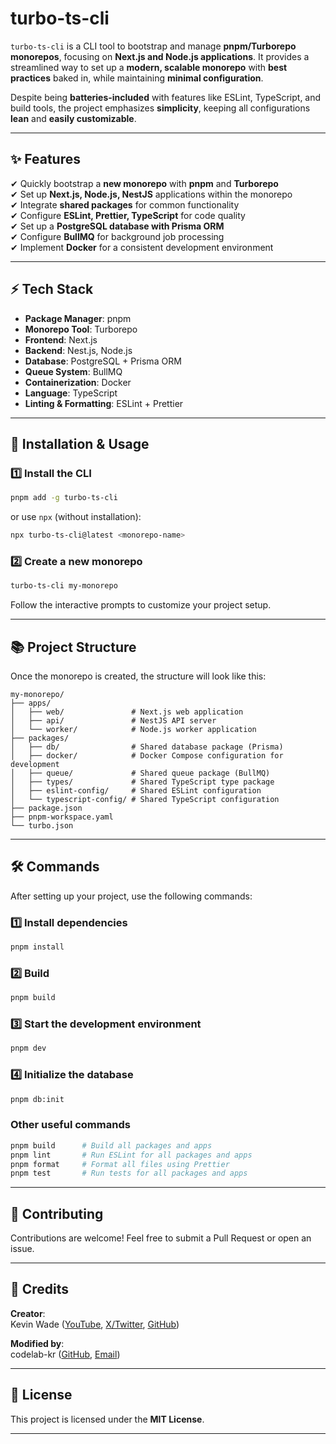# **turbo-ts-cli**

`turbo-ts-cli` is a CLI tool to bootstrap and manage **pnpm/Turborepo monorepos**, focusing on **Next.js and Node.js applications**. It provides a streamlined way to set up a **modern, scalable monorepo** with **best practices** baked in, while maintaining **minimal configuration**.

Despite being **batteries-included** with features like ESLint, TypeScript, and build tools, the project emphasizes **simplicity**, keeping all configurations **lean** and **easily customizable**.

---

## **✨ Features**
✔ Quickly bootstrap a **new monorepo** with **pnpm** and **Turborepo**  
✔ Set up **Next.js, Node.js, NestJS** applications within the monorepo  
✔ Integrate **shared packages** for common functionality  
✔ Configure **ESLint, Prettier, TypeScript** for code quality  
✔ Set up a **PostgreSQL database with Prisma ORM**  
✔ Configure **BullMQ** for background job processing  
✔ Implement **Docker** for a consistent development environment  

---

## **⚡ Tech Stack**
- **Package Manager**: pnpm  
- **Monorepo Tool**: Turborepo  
- **Frontend**: Next.js  
- **Backend**: Nest.js, Node.js  
- **Database**: PostgreSQL + Prisma ORM  
- **Queue System**: BullMQ  
- **Containerization**: Docker  
- **Language**: TypeScript  
- **Linting & Formatting**: ESLint + Prettier  

---

## **🚀 Installation & Usage**

### **1️⃣ Install the CLI**
```sh
pnpm add -g turbo-ts-cli
```

or use `npx` (without installation):
```sh
npx turbo-ts-cli@latest <monorepo-name>
```

### **2️⃣ Create a new monorepo**
```sh
turbo-ts-cli my-monorepo
```
Follow the interactive prompts to customize your project setup.

---

## **📚 Project Structure**
Once the monorepo is created, the structure will look like this:

```
my-monorepo/
├── apps/
│   ├── web/               # Next.js web application
│   ├── api/               # NestJS API server
│   └── worker/            # Node.js worker application
├── packages/
│   ├── db/                # Shared database package (Prisma)
│   ├── docker/            # Docker Compose configuration for development
│   ├── queue/             # Shared queue package (BullMQ)
│   ├── types/             # Shared TypeScript type package
│   ├── eslint-config/     # Shared ESLint configuration
│   └── typescript-config/ # Shared TypeScript configuration
├── package.json
├── pnpm-workspace.yaml
└── turbo.json
```

---

## **🛠 Commands**
After setting up your project, use the following commands:

### **1️⃣ Install dependencies**
```sh
pnpm install 
```

### **2️⃣ Build**
```sh
pnpm build
```

### **3️⃣ Start the development environment**
```sh
pnpm dev
```

### **4️⃣ Initialize the database**
```sh
pnpm db:init
```

### **Other useful commands**
```sh
pnpm build      # Build all packages and apps
pnpm lint       # Run ESLint for all packages and apps
pnpm format     # Format all files using Prettier
pnpm test       # Run tests for all packages and apps
```

---

## **🤝 Contributing**
Contributions are welcome! Feel free to submit a Pull Request or open an issue.

---

## **👥 Credits**
**Creator**:  
Kevin Wade ([YouTube](https://www.youtube.com/@kevinwwwade), [X/Twitter](https://x.com/kevinwwwade), [GitHub](https://github.com/mrwade))  

**Modified by**:  
codelab-kr ([GitHub](https://github.com/codelab-kr), [Email](master@code-lab.kr))

---

## **📝 License**
This project is licensed under the **MIT License**.

---

